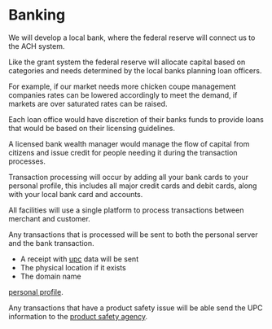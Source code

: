 # Banking

We will develop a local bank, where the federal reserve will connect us to the ACH system.

Like the grant system the federal reserve will allocate capital based on categories and needs determined by the local banks planning loan officers.

For example, if our market needs more chicken coupe management companies rates can be lowered accordingly to meet the demand, if markets are over saturated rates can be raised.

Each loan office would have discretion of their banks funds to provide loans that would be based on their licensing guidelines.

A licensed bank wealth manager would manage the flow of capital from citizens and issue credit for people needing it during the transaction processes.

Transaction processing will occur by adding all your bank cards to your personal profile, this includes all major credit cards and debit cards, along with your local bank card and accounts.

All facilities will use a single platform to process transactions between merchant and customer.

Any transactions that is processed will be sent to both the personal server and the bank transaction.

- A receipt with [upc](/grants/upc/) data will be sent
- The physical location if it exists
- The domain name

[personal profile](/grants/personal-profile/).

Any transactions that have a product safety issue will be able send the UPC information
to the [product safety agency](/product-safety-agency/).
